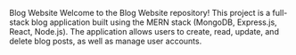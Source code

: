 Blog Website
Welcome to the Blog Website repository! This project is a full-stack blog application built using the MERN stack (MongoDB, Express.js, React, Node.js). The application allows users to create, read, update, and delete blog posts, as well as manage user accounts.

